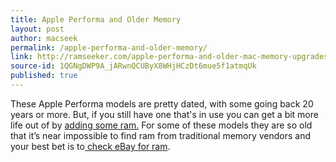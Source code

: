 ```yaml
---
title: Apple Performa and Older Memory
layout: post
author: macseek
permalink: /apple-performa-and-older-memory/
link: http://ramseeker.com/apple-performa-and-older-mac-memory-upgrades
source-id: 1QGNgDWP9A_jARwnQCUByX8WHjHCzDt6mue5f1atmqUk
published: true
---
```

These Apple Performa models are pretty dated, with some going back 20 years or more. But, if you still have one that's in use you can get a bit more life out of by [adding some ram.](http://ramseeker.com/apple-performa-and-older-mac-memory-upgrades) For some of these models they are so old that it’s near impossible to find ram from traditional memory vendors and your best bet is to[ check eBay for ram](http://ebay.com). 

